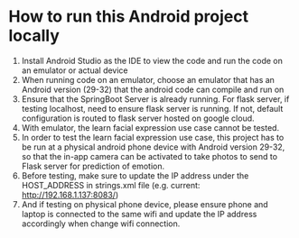 # How to run this Android project locally
1. Install Android Studio as the IDE to view the code and run the code on an emulator or actual device
2. When running code on an emulator, choose an emulator that has an Android version (29-32) that the android code can compile and run on
3. Ensure that the SpringBoot Server is already running. For flask server, if testing localhost, need to ensure flask server is running. If not, default configuration is routed to flask server hosted on google cloud.
4. With emulator, the learn facial expression use case cannot be tested.
5. In order to test the learn facial expression use case, this project has to be run at a physical android phone device with Android version 29-32, so that the in-app camera can be activated to take photos to send to Flask server for prediction of emotion. 
6. Before testing, make sure to update the IP address under the HOST_ADDRESS in strings.xml file 
(e.g. current: <string name="HOST_ADDRESS">http://192.168.1.137:8083/</string>)
7. And if testing on physical phone device, please ensure phone and laptop is connected to the same wifi and update the IP address accordingly when change wifi connection.



